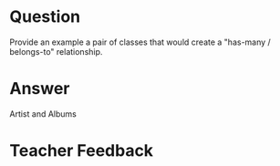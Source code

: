 # Question

Provide an example a pair of classes that would create a "has-many / belongs-to" relationship.

# Answer

Artist and Albums

# Teacher Feedback